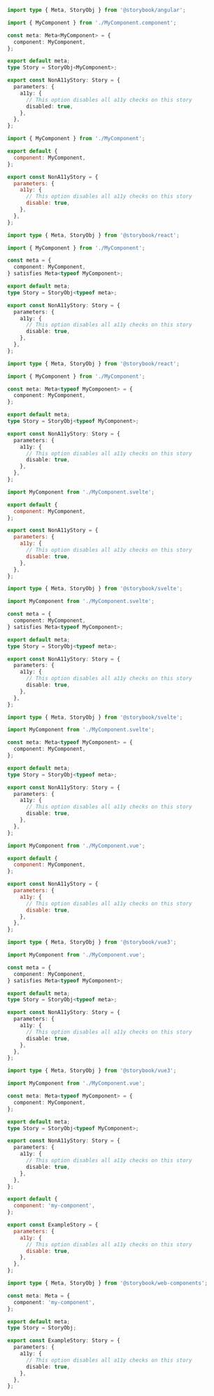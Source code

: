 ```ts filename="MyComponent.stories.ts" renderer="angular" language="ts"
import type { Meta, StoryObj } from '@storybook/angular';

import { MyComponent } from './MyComponent.component';

const meta: Meta<MyComponent> = {
  component: MyComponent,
};

export default meta;
type Story = StoryObj<MyComponent>;

export const NonA11yStory: Story = {
  parameters: {
    a11y: {
      // This option disables all a11y checks on this story
      disabled: true,
    },
  },
};
```

```js filename="MyComponent.stories.js|jsx" renderer="react" language="js"
import { MyComponent } from './MyComponent';

export default {
  component: MyComponent,
};

export const NonA11yStory = {
  parameters: {
    a11y: {
      // This option disables all a11y checks on this story
      disable: true,
    },
  },
};
```

```ts filename="MyComponent.stories.ts|tsx" renderer="react" language="ts-4-9"
import type { Meta, StoryObj } from '@storybook/react';

import { MyComponent } from './MyComponent';

const meta = {
  component: MyComponent,
} satisfies Meta<typeof MyComponent>;

export default meta;
type Story = StoryObj<typeof meta>;

export const NonA11yStory: Story = {
  parameters: {
    a11y: {
      // This option disables all a11y checks on this story
      disable: true,
    },
  },
};
```

```ts filename="MyComponent.stories.ts|tsx" renderer="react" language="ts"
import type { Meta, StoryObj } from '@storybook/react';

import { MyComponent } from './MyComponent';

const meta: Meta<typeof MyComponent> = {
  component: MyComponent,
};

export default meta;
type Story = StoryObj<typeof MyComponent>;

export const NonA11yStory: Story = {
  parameters: {
    a11y: {
      // This option disables all a11y checks on this story
      disable: true,
    },
  },
};
```

```js filename="MyComponent.stories.js" renderer="svelte" language="js"
import MyComponent from './MyComponent.svelte';

export default {
  component: MyComponent,
};

export const NonA11yStory = {
  parameters: {
    a11y: {
      // This option disables all a11y checks on this story
      disable: true,
    },
  },
};
```

```ts filename="MyComponent.stories.ts" renderer="svelte" language="ts-4-9"
import type { Meta, StoryObj } from '@storybook/svelte';

import MyComponent from './MyComponent.svelte';

const meta = {
  component: MyComponent,
} satisfies Meta<typeof MyComponent>;

export default meta;
type Story = StoryObj<typeof meta>;

export const NonA11yStory: Story = {
  parameters: {
    a11y: {
      // This option disables all a11y checks on this story
      disable: true,
    },
  },
};
```

```ts filename="MyComponent.stories.ts" renderer="svelte" language="ts"
import type { Meta, StoryObj } from '@storybook/svelte';

import MyComponent from './MyComponent.svelte';

const meta: Meta<typeof MyComponent> = {
  component: MyComponent,
};

export default meta;
type Story = StoryObj<typeof meta>;

export const NonA11yStory: Story = {
  parameters: {
    a11y: {
      // This option disables all a11y checks on this story
      disable: true,
    },
  },
};
```

```js filename="MyComponent.stories.js" renderer="vue" language="js"
import MyComponent from './MyComponent.vue';

export default {
  component: MyComponent,
};

export const NonA11yStory = {
  parameters: {
    a11y: {
      // This option disables all a11y checks on this story
      disable: true,
    },
  },
};
```

```ts filename="MyComponent.stories.ts" renderer="vue" language="ts-4-9"
import type { Meta, StoryObj } from '@storybook/vue3';

import MyComponent from './MyComponent.vue';

const meta = {
  component: MyComponent,
} satisfies Meta<typeof MyComponent>;

export default meta;
type Story = StoryObj<typeof meta>;

export const NonA11yStory: Story = {
  parameters: {
    a11y: {
      // This option disables all a11y checks on this story
      disable: true,
    },
  },
};
```

```ts filename="MyComponent.stories.ts" renderer="vue" language="ts"
import type { Meta, StoryObj } from '@storybook/vue3';

import MyComponent from './MyComponent.vue';

const meta: Meta<typeof MyComponent> = {
  component: MyComponent,
};

export default meta;
type Story = StoryObj<typeof MyComponent>;

export const NonA11yStory: Story = {
  parameters: {
    a11y: {
      // This option disables all a11y checks on this story
      disable: true,
    },
  },
};
```

```js filename="MyComponent.stories.js" renderer="web-components" language="js"
export default {
  component: 'my-component',
};

export const ExampleStory = {
  parameters: {
    a11y: {
      // This option disables all a11y checks on this story
      disable: true,
    },
  },
};
```

```ts filename="MyComponent.stories.ts" renderer="web-components" language="ts"
import type { Meta, StoryObj } from '@storybook/web-components';

const meta: Meta = {
  component: 'my-component',
};

export default meta;
type Story = StoryObj;

export const ExampleStory: Story = {
  parameters: {
    a11y: {
      // This option disables all a11y checks on this story
      disable: true,
    },
  },
};
```

